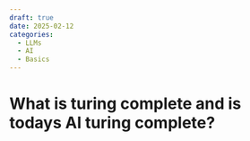 ```yaml
---
draft: true 
date: 2025-02-12 
categories:
  - LLMs
  - AI
  - Basics
---
```


# What is turing complete and is todays AI turing complete?